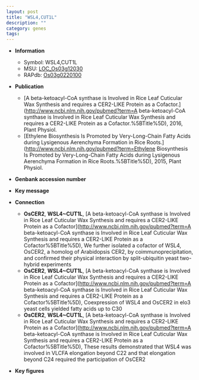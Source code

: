 ```yaml
---
layout: post
title: "WSL4,CUT1L"
description: ""
category: genes
tags: 
---
```


* **Information**  
    + Symbol: WSL4,CUT1L  
    + MSU: [LOC_Os03g12030](http://rice.plantbiology.msu.edu/cgi-bin/ORF_infopage.cgi?orf=LOC_Os03g12030)  
    + RAPdb: [Os03g0220100](http://rapdb.dna.affrc.go.jp/viewer/gbrowse_details/irgsp1?name=Os03g0220100)  

* **Publication**  
    + [A beta-ketoacyl-CoA synthase is Involved in Rice Leaf Cuticular Wax Synthesis and requires a CER2-LIKE Protein as a Cofactor.](http://www.ncbi.nlm.nih.gov/pubmed?term=A beta-ketoacyl-CoA synthase is Involved in Rice Leaf Cuticular Wax Synthesis and requires a CER2-LIKE Protein as a Cofactor.%5BTitle%5D), 2016, Plant Physiol.
    + [Ethylene Biosynthesis Is Promoted by Very-Long-Chain Fatty Acids during Lysigenous Aerenchyma Formation in Rice Roots.](http://www.ncbi.nlm.nih.gov/pubmed?term=Ethylene Biosynthesis Is Promoted by Very-Long-Chain Fatty Acids during Lysigenous Aerenchyma Formation in Rice Roots.%5BTitle%5D), 2015, Plant Physiol.

* **Genbank accession number**  

* **Key message**  

* **Connection**  
    + __OsCER2__, __WSL4~CUT1L__, [A beta-ketoacyl-CoA synthase is Involved in Rice Leaf Cuticular Wax Synthesis and requires a CER2-LIKE Protein as a Cofactor](http://www.ncbi.nlm.nih.gov/pubmed?term=A beta-ketoacyl-CoA synthase is Involved in Rice Leaf Cuticular Wax Synthesis and requires a CER2-LIKE Protein as a Cofactor%5BTitle%5D), We further isolated a cofactor of WSL4, OsCER2, a homolog of Arabidopsis CER2, by coimmunoprecipitation, and confirmed their physical interaction by split-ubiquitin yeast two-hybrid experiments
    + __OsCER2__, __WSL4~CUT1L__, [A beta-ketoacyl-CoA synthase is Involved in Rice Leaf Cuticular Wax Synthesis and requires a CER2-LIKE Protein as a Cofactor](http://www.ncbi.nlm.nih.gov/pubmed?term=A beta-ketoacyl-CoA synthase is Involved in Rice Leaf Cuticular Wax Synthesis and requires a CER2-LIKE Protein as a Cofactor%5BTitle%5D), Coexpression of WSL4 and OsCER2 in elo3 yeast cells yielded fatty acids up to C30
    + __OsCER2__, __WSL4~CUT1L__, [A beta-ketoacyl-CoA synthase is Involved in Rice Leaf Cuticular Wax Synthesis and requires a CER2-LIKE Protein as a Cofactor](http://www.ncbi.nlm.nih.gov/pubmed?term=A beta-ketoacyl-CoA synthase is Involved in Rice Leaf Cuticular Wax Synthesis and requires a CER2-LIKE Protein as a Cofactor%5BTitle%5D), These results demonstrated that WSL4 was involved in VLCFA elongation beyond C22 and that elongation beyond C24 required the participation of OsCER2

* **Key figures**  


